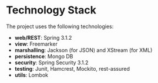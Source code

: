 # Technology Stack

The project uses the following technologies:

- **web/REST**: Spring 3.1.2
- **view**: Freemarker
- **marshalling**: Jackson (for JSON) and XStream (for XML)
- **persistence**: Mongo DB
- **security**: Spring Security 3.1.2
- **testing**: Junit, Hamcrest, Mockito, rest-assured
- **utils**: Lombok